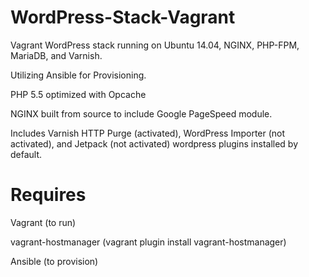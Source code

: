 WordPress-Stack-Vagrant
=======================

Vagrant WordPress stack running on Ubuntu 14.04, NGINX, PHP-FPM, MariaDB, and Varnish.

Utilizing Ansible for Provisioning.

PHP 5.5 optimized with Opcache

NGINX built from source to include Google PageSpeed module.

Includes Varnish HTTP Purge (activated), WordPress Importer (not activated), and Jetpack (not activated) wordpress plugins installed by default.


Requires
=======================

Vagrant (to run)

vagrant-hostmanager (vagrant plugin install vagrant-hostmanager)

Ansible (to provision)
